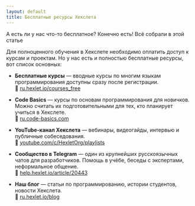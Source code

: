 ```yaml
---
layout: default
title: Бесплатные ресурсы Хекслета
---
```


А есть ли у нас что-то бесплатное? Конечно есть! Всё собрали в этой статье

Для полноценного обучения в Хекслете необходимо оплатить доступ к курсам и проектам. Но у нас есть и полностью бесплатные ресурсы, вот список основных:

- **Бесплатные курсы** — вводные курсы по многим языкам программирования доступны сразу после регистрации.  
  🔗 [ru.hexlet.io/courses_free](https://ru.hexlet.io/courses_free)

- **Code Basics** — курсы по основам программирования для новичков. Можно считать их подготовительными для тех, кто планирует учиться в Хекслете.  
  🔗 [ru.code-basics.com](https://ru.code-basics.com/)

- **YouTube-канал Хекслета** — вебинары, видеогайды, интервью и публичные собеседования.  
  🔗 [youtube.com/c/HexletOrg/playlists](https://www.youtube.com/c/HexletOrg/playlists)

- **Сообщество в Telegram** — один из крупнейших русскоязычных чатов для разработчиков. Помощь в учёбе, беседы с экспертами, неформальное общение.  
  🔗 [help.hexlet.io/article/20443](https://help.hexlet.io/article/20443)

- **Наш блог** — статьи по программированию, истории студентов, новости Хекслета.  
  🔗 [ru.hexlet.io/blog](https://ru.hexlet.io/blog)

